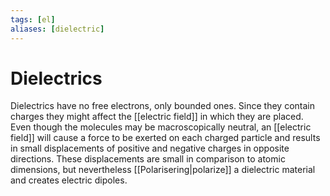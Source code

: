 ```yaml
---
tags: [el]
aliases: [dielectric]
---
```

# Dielectrics
Dielectrics have no free electrons, only bounded ones. Since they contain charges they might affect the [[electric field]] in which they are placed. Even though the molecules may be macroscopically neutral, an [[electric field]] will cause a force to be exerted on each charged particle and results in small displacements of positive and negative charges in opposite directions. These displacements are small in comparison to atomic dimensions, but nevertheless [[Polarisering|polarize]] a dielectric material and creates electric dipoles.